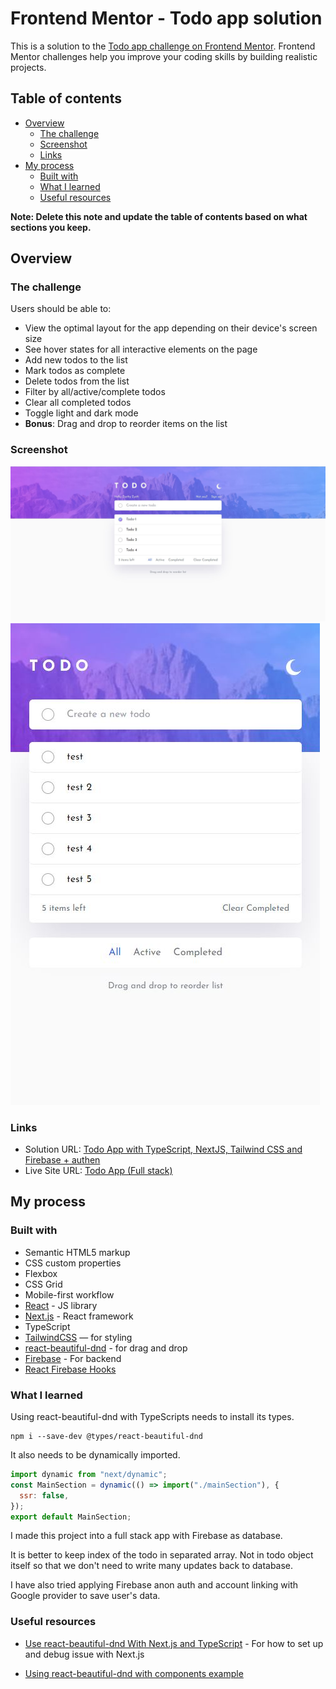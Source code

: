 # Frontend Mentor - Todo app solution

This is a solution to the [Todo app challenge on Frontend Mentor](https://www.frontendmentor.io/challenges/todo-app-Su1_KokOW). Frontend Mentor challenges help you improve your coding skills by building realistic projects.

## Table of contents

- [Overview](#overview)
  - [The challenge](#the-challenge)
  - [Screenshot](#screenshot)
  - [Links](#links)
- [My process](#my-process)
  - [Built with](#built-with)
  - [What I learned](#what-i-learned)
  - [Useful resources](#useful-resources)

**Note: Delete this note and update the table of contents based on what sections you keep.**

## Overview

### The challenge

Users should be able to:

- View the optimal layout for the app depending on their device's screen size
- See hover states for all interactive elements on the page
- Add new todos to the list
- Mark todos as complete
- Delete todos from the list
- Filter by all/active/complete todos
- Clear all completed todos
- Toggle light and dark mode
- **Bonus**: Drag and drop to reorder items on the list

### Screenshot

![](./screenshot.jpg)
![](./screenshot2.jpg)

### Links

- Solution URL: [Todo App with TypeScript, NextJS, Tailwind CSS and Firebase + authen](https://www.frontendmentor.io/solutions/todo-app-with-typescript-nextjs-tailwind-css-and-firebase-authen-Lr2zyeQ4jl)
- Live Site URL: [Todo App (Full stack)](https://fem-todos-firebase-goat.vercel.app/)

## My process

### Built with

- Semantic HTML5 markup
- CSS custom properties
- Flexbox
- CSS Grid
- Mobile-first workflow
- [React](https://reactjs.org/) - JS library
- [Next.js](https://nextjs.org/) - React framework
- TypeScript
- [TailwindCSS](https://tailwindcss.com/) — for styling
- [react-beautiful-dnd](https://github.com/atlassian/react-beautiful-dnd/tree/master) - for drag and drop
- [Firebase](https://firebase.google.com/) - For backend
- [React Firebase Hooks](https://github.com/CSFrequency/react-firebase-hooks)

### What I learned

Using react-beautiful-dnd with TypeScripts needs to install its types.

```
npm i --save-dev @types/react-beautiful-dnd
```

It also needs to be dynamically imported.

```js
import dynamic from "next/dynamic";
const MainSection = dynamic(() => import("./mainSection"), {
  ssr: false,
});
export default MainSection;
```

I made this project into a full stack app with Firebase as database.

It is better to keep index of the todo in separated array. Not in todo object itself so that we don't need to write many updates back to database.

I have also tried applying Firebase anon auth and account linking with Google provider to save user's data.

### Useful resources

- [Use react-beautiful-dnd With Next.js and TypeScript](https://levelup.gitconnected.com/using-react-beautiful-dnd-with-next-js-and-typescript-58a198b7266b) - For how to set up and debug issue with Next.js

- [Using react-beautiful-dnd with components example](https://codesandbox.io/s/zqwz5n5p9x?file=/src/index.js:824-1112)
